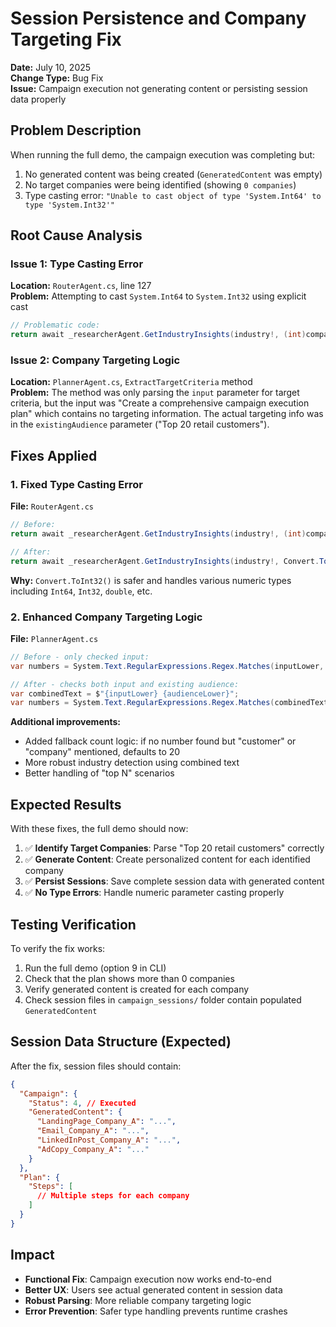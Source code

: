 # Session Persistence and Company Targeting Fix

**Date:** July 10, 2025  
**Change Type:** Bug Fix  
**Issue:** Campaign execution not generating content or persisting session data properly

## Problem Description

When running the full demo, the campaign execution was completing but:
1. No generated content was being created (`GeneratedContent` was empty)
2. No target companies were being identified (showing `0 companies`)
3. Type casting error: `"Unable to cast object of type 'System.Int64' to type 'System.Int32'"`

## Root Cause Analysis

### Issue 1: Type Casting Error
**Location:** `RouterAgent.cs`, line 127  
**Problem:** Attempting to cast `System.Int64` to `System.Int32` using explicit cast
```csharp
// Problematic code:
return await _researcherAgent.GetIndustryInsights(industry!, (int)companyCount);
```

### Issue 2: Company Targeting Logic
**Location:** `PlannerAgent.cs`, `ExtractTargetCriteria` method  
**Problem:** The method was only parsing the `input` parameter for target criteria, but the input was "Create a comprehensive campaign execution plan" which contains no targeting information. The actual targeting info was in the `existingAudience` parameter ("Top 20 retail customers").

## Fixes Applied

### 1. Fixed Type Casting Error
**File:** `RouterAgent.cs`
```csharp
// Before:
return await _researcherAgent.GetIndustryInsights(industry!, (int)companyCount);

// After:
return await _researcherAgent.GetIndustryInsights(industry!, Convert.ToInt32(companyCount));
```

**Why:** `Convert.ToInt32()` is safer and handles various numeric types including `Int64`, `Int32`, `double`, etc.

### 2. Enhanced Company Targeting Logic
**File:** `PlannerAgent.cs`
```csharp
// Before - only checked input:
var numbers = System.Text.RegularExpressions.Regex.Matches(inputLower, @"\d+");

// After - checks both input and existing audience:
var combinedText = $"{inputLower} {audienceLower}";
var numbers = System.Text.RegularExpressions.Regex.Matches(combinedText, @"\d+");
```

**Additional improvements:**
- Added fallback count logic: if no number found but "customer" or "company" mentioned, defaults to 20
- More robust industry detection using combined text
- Better handling of "top N" scenarios

## Expected Results

With these fixes, the full demo should now:

1. ✅ **Identify Target Companies**: Parse "Top 20 retail customers" correctly
2. ✅ **Generate Content**: Create personalized content for each identified company
3. ✅ **Persist Sessions**: Save complete session data with generated content
4. ✅ **No Type Errors**: Handle numeric parameter casting properly

## Testing Verification

To verify the fix works:

1. Run the full demo (option 9 in CLI)
2. Check that the plan shows more than 0 companies
3. Verify generated content is created for each company
4. Check session files in `campaign_sessions/` folder contain populated `GeneratedContent`

## Session Data Structure (Expected)

After the fix, session files should contain:
```json
{
  "Campaign": {
    "Status": 4, // Executed
    "GeneratedContent": {
      "LandingPage_Company_A": "...",
      "Email_Company_A": "...",
      "LinkedInPost_Company_A": "...",
      "AdCopy_Company_A": "..."
    }
  },
  "Plan": {
    "Steps": [
      // Multiple steps for each company
    ]
  }
}
```

## Impact

- **Functional Fix**: Campaign execution now works end-to-end
- **Better UX**: Users see actual generated content in session data
- **Robust Parsing**: More reliable company targeting logic
- **Error Prevention**: Safer type handling prevents runtime crashes
